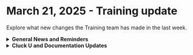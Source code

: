 # March 21, 2025 - Training update

Explore what new changes the Training team has made in the last week.

<details>

<summary><strong>General News and Reminders</strong></summary>

* **SHOUT OUTS** **TO:**
  * Kurt, Alex, Casey, Chaels, Doug, Luke, and Bryon for passing the Foundations Certification.
    * Take the [Broken link](broken-reference "mention") Exam, and collect your prestigious **Certified Rewster** badge in Discord along with access to the super-secret Discord channel.&#x20;
  * Phillip, Blake, and. Ethan for passing the Clean Automation Certification.
    * Take the [Broken link](broken-reference "mention") exam and get that fancy certificate!
* New training schedule is live on [calendly.com/cluck-u](https://www.calendly.com/cluck-u)!
  * Automation Basics is offered live
  * Rewst Foundations is now offered weekly
  * Clean Automation is now offered once a month
* Join us in our [Cluck-U Discord channel](https://discord.com/channels/936789089703845988/1121465945295167588) if you have any questions, comments, or concerns!
* [Sign up for the Office Hours](https://calendly.com/cluck-u/office-hours?) to work through any questions you have during and after training! If there is something you want us to cover, Let us know!

</details>

<details>

<summary><strong>Cluck U and Documentation Updates</strong></summary>

**What's New at Cluck University?**

_**Monthly Clean Automation Starting March 24:**_

| Day         | Time                | Session                       |
| ----------- | ------------------- | ----------------------------- |
| **Monday**  | 9:30–10:30 AM PT    | Office Hour                   |
|             | 10:45–11:45 AM PT   | Automation Basics             |
|             | 12:00–1:00 PM PT    | Clean Automation: Lesson 1    |
|             | 1:00–2:00 PM PT     | Clean Automation: Lesson 2    |
| **Tue–Thu** | 9:30 AM–12:00 PM PT | Foundations                   |
|             | 1:00–2:00 PM PT     | Clean Automation: Lessons 3–5 |

**The List of Reminders:**

* Check out the Cluck University Landing Page @ [go.rew.st/cluck-university](https://go.rew.st/cluck-university) for all the latest courses self-serve and live.
* We'd love your feedback on Training and Documentation! [Please fill out this form to let us know how we can improve](https://www.surveymonkey.com/r/rewsttrainingfeedback).
* Make training and documentation requests at [https://rewst.canny.io/](https://rewst.canny.io/)

**New & Updated Pages:**

* [Updated documentation on our Form Builder, including better guidance for each form field option](https://docs.rewst.help/documentation/forms/intro-to-forms)
* [How to troubleshoot/prepare support tickets for forms unpacked from Crates that won’t populate](https://docs.rewst.help/documentation/forms/troubleshoot-unpacked-crate-forms)
* [Duo Manage Forms Crate documentation](https://docs.rewst.help/prebuilt-automations/existing-crate-documentation/manage-duo-phones-crate)
* [Get started with App Builder, an easier to use guide in one page](https://docs.rewst.help/documentation/app-builder/getting-started)
* [Bulk Create Client from PSA Crate documentation](https://docs.rewst.help/prebuilt-automations/existing-crate-documentation/bulk-create-client-from-psa-crate)
* [How to find your Rewst instance region](https://docs.rewst.help/support/roc-support/find-your-rewst-instance-region)

</details>
